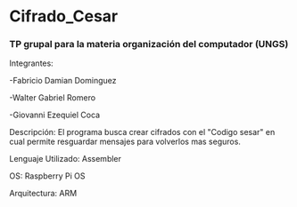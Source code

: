 # Cifrado_Cesar 
### TP grupal para la materia organización del computador (UNGS)


Integrantes:

-Fabricio Damian Dominguez

-Walter Gabriel Romero

-Giovanni Ezequiel Coca

Descripción:
El programa busca crear cifrados con el "Codigo sesar" en cual permite resguardar mensajes para volverlos mas seguros.

Lenguaje Utilizado: Assembler

OS: Raspberry Pi OS

Arquitectura: ARM
